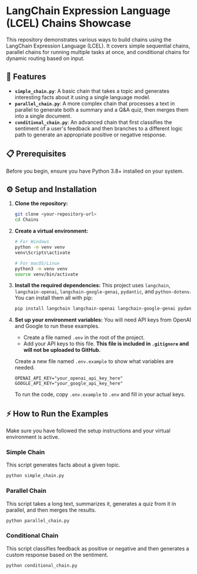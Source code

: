 # LangChain Expression Language (LCEL) Chains Showcase

This repository demonstrates various ways to build chains using the LangChain Expression Language (LCEL). It covers simple sequential chains, parallel chains for running multiple tasks at once, and conditional chains for dynamic routing based on input.

## 🚀 Features

*   **`simple_chain.py`**: A basic chain that takes a topic and generates interesting facts about it using a single language model.
*   **`parallel_chain.py`**: A more complex chain that processes a text in parallel to generate both a summary and a Q&A quiz, then merges them into a single document.
*   **`conditional_chain.py`**: An advanced chain that first classifies the sentiment of a user's feedback and then branches to a different logic path to generate an appropriate positive or negative response.

## 📋 Prerequisites

Before you begin, ensure you have Python 3.8+ installed on your system.

## ⚙️ Setup and Installation

1.  **Clone the repository:**
    ```bash
    git clone <your-repository-url>
    cd Chains
    ```

2.  **Create a virtual environment:**
    ```bash
    # For Windows
    python -m venv venv
    venv\Scripts\activate

    # For macOS/Linux
    python3 -m venv venv
    source venv/bin/activate
    ```

3.  **Install the required dependencies:**
    This project uses `langchain`, `langchain-openai`, `langchain-google-genai`, `pydantic`, and `python-dotenv`. You can install them all with pip:
    ```bash
    pip install langchain langchain-openai langchain-google-genai pydantic python-dotenv
    ```

4.  **Set up your environment variables:**
    You will need API keys from OpenAI and Google to run these examples.

    *   Create a file named `.env` in the root of the project.
    *   Add your API keys to this file. **This file is included in `.gitignore` and will not be uploaded to GitHub.**

    Create a new file named `.env.example` to show what variables are needed.
    ```
    OPENAI_API_KEY="your_openai_api_key_here"
    GOOGLE_API_KEY="your_google_api_key_here"
    ```
    To run the code, copy `.env.example` to `.env` and fill in your actual keys.

## ⚡️ How to Run the Examples

Make sure you have followed the setup instructions and your virtual environment is active.

### Simple Chain

This script generates facts about a given topic.
```bash
python simple_chain.py
```

### Parallel Chain

This script takes a long text, summarizes it, generates a quiz from it in parallel, and then merges the results.
```bash
python parallel_chain.py
```

### Conditional Chain

This script classifies feedback as positive or negative and then generates a custom response based on the sentiment.
```bash
python conditional_chain.py
```